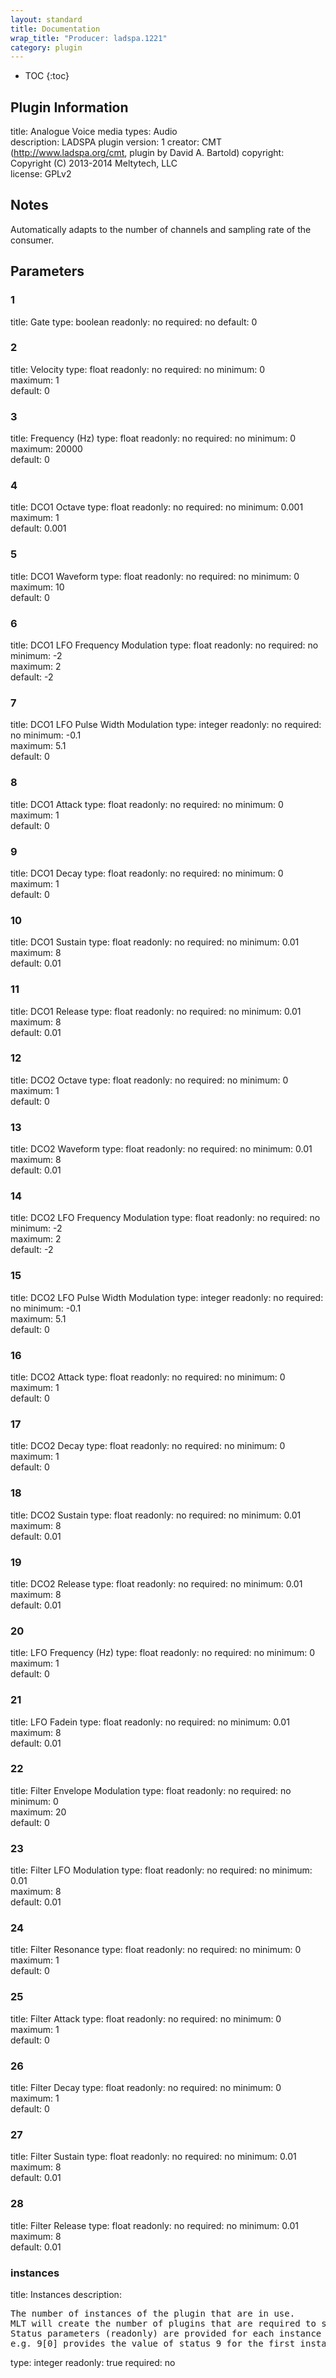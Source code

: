 ```yaml
---
layout: standard
title: Documentation
wrap_title: "Producer: ladspa.1221"
category: plugin
---
```

* TOC
{:toc}

## Plugin Information

title: Analogue Voice
media types:
Audio  
description: LADSPA plugin
version: 1
creator: CMT (http://www.ladspa.org/cmt, plugin by David A. Bartold)
copyright: Copyright (C) 2013-2014 Meltytech, LLC  
license: GPLv2  

## Notes

Automatically adapts to the number of channels and sampling rate of the consumer.

## Parameters

### 1

title: Gate  type: boolean
readonly: no
required: no
default: 0  

### 2

title: Velocity  type: float
readonly: no
required: no
minimum: 0  
maximum: 1  
default: 0  

### 3

title: Frequency (Hz)  type: float
readonly: no
required: no
minimum: 0  
maximum: 20000  
default: 0  

### 4

title: DCO1 Octave  type: float
readonly: no
required: no
minimum: 0.001  
maximum: 1  
default: 0.001  

### 5

title: DCO1 Waveform  type: float
readonly: no
required: no
minimum: 0  
maximum: 10  
default: 0  

### 6

title: DCO1 LFO Frequency Modulation  type: float
readonly: no
required: no
minimum: -2  
maximum: 2  
default: -2  

### 7

title: DCO1 LFO Pulse Width Modulation  type: integer
readonly: no
required: no
minimum: -0.1  
maximum: 5.1  
default: 0  

### 8

title: DCO1 Attack  type: float
readonly: no
required: no
minimum: 0  
maximum: 1  
default: 0  

### 9

title: DCO1 Decay  type: float
readonly: no
required: no
minimum: 0  
maximum: 1  
default: 0  

### 10

title: DCO1 Sustain  type: float
readonly: no
required: no
minimum: 0.01  
maximum: 8  
default: 0.01  

### 11

title: DCO1 Release  type: float
readonly: no
required: no
minimum: 0.01  
maximum: 8  
default: 0.01  

### 12

title: DCO2 Octave  type: float
readonly: no
required: no
minimum: 0  
maximum: 1  
default: 0  

### 13

title: DCO2 Waveform  type: float
readonly: no
required: no
minimum: 0.01  
maximum: 8  
default: 0.01  

### 14

title: DCO2 LFO Frequency Modulation  type: float
readonly: no
required: no
minimum: -2  
maximum: 2  
default: -2  

### 15

title: DCO2 LFO Pulse Width Modulation  type: integer
readonly: no
required: no
minimum: -0.1  
maximum: 5.1  
default: 0  

### 16

title: DCO2 Attack  type: float
readonly: no
required: no
minimum: 0  
maximum: 1  
default: 0  

### 17

title: DCO2 Decay  type: float
readonly: no
required: no
minimum: 0  
maximum: 1  
default: 0  

### 18

title: DCO2 Sustain  type: float
readonly: no
required: no
minimum: 0.01  
maximum: 8  
default: 0.01  

### 19

title: DCO2 Release  type: float
readonly: no
required: no
minimum: 0.01  
maximum: 8  
default: 0.01  

### 20

title: LFO Frequency (Hz)  type: float
readonly: no
required: no
minimum: 0  
maximum: 1  
default: 0  

### 21

title: LFO Fadein  type: float
readonly: no
required: no
minimum: 0.01  
maximum: 8  
default: 0.01  

### 22

title: Filter Envelope Modulation  type: float
readonly: no
required: no
minimum: 0  
maximum: 20  
default: 0  

### 23

title: Filter LFO Modulation  type: float
readonly: no
required: no
minimum: 0.01  
maximum: 8  
default: 0.01  

### 24

title: Filter Resonance  type: float
readonly: no
required: no
minimum: 0  
maximum: 1  
default: 0  

### 25

title: Filter Attack  type: float
readonly: no
required: no
minimum: 0  
maximum: 1  
default: 0  

### 26

title: Filter Decay  type: float
readonly: no
required: no
minimum: 0  
maximum: 1  
default: 0  

### 27

title: Filter Sustain  type: float
readonly: no
required: no
minimum: 0.01  
maximum: 8  
default: 0.01  

### 28

title: Filter Release  type: float
readonly: no
required: no
minimum: 0.01  
maximum: 8  
default: 0.01  

### instances

title: Instances  description:
<pre>
The number of instances of the plugin that are in use.
MLT will create the number of plugins that are required to support the number of audio channels.
Status parameters (readonly) are provided for each instance and are accessed by specifying the instance number after the identifier (starting at zero).
e.g. 9[0] provides the value of status 9 for the first instance.
</pre>
type: integer
readonly: true
required: no

